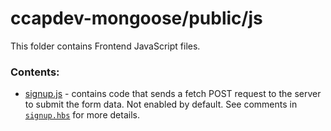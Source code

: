 # ccapdev-mongoose/public/js

This folder contains Frontend JavaScript files.

### Contents:

- [signup.js](https://github.com/nromblon/ccapdev-mongoose/blob/master/public/js/signup.js) - contains code that sends a fetch POST request to the server to submit the form data. Not enabled by default. See comments in [`signup.hbs`](https://github.com/nromblon/ccapdev-mongoose/blob/master/src/views/signup.hbs) for more details.

